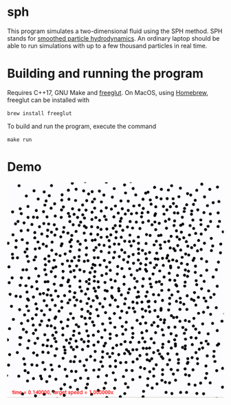 # sph
This program simulates a two-dimensional fluid using the SPH method.
SPH stands for <a href="https://en.wikipedia.org/wiki/Smoothed-particle_hydrodynamics">smoothed particle hydrodynamics</a>.
An ordinary laptop should be able to run simulations with up to a few thousand particles in real time.

# Building and running the program

Requires C++17, GNU Make and <a href="http://freeglut.sourceforge.net">freeglut</a>.
On MacOS, using <a href="https://brew.sh">Homebrew</a>, freeglut can be installed with
```
brew install freeglut
```
To build and run the program, execute the command
```
make run
```

# Demo
<img src="toystar.gif" width="600">
